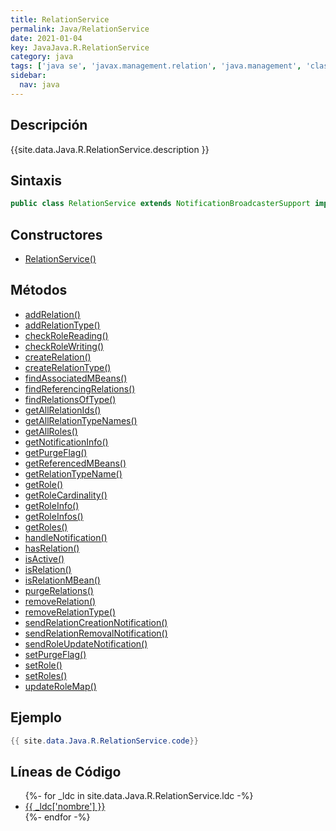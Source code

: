 ```yaml
---
title: RelationService
permalink: Java/RelationService
date: 2021-01-04
key: JavaJava.R.RelationService
category: java
tags: ['java se', 'javax.management.relation', 'java.management', 'clase java', 'Java 1.5']
sidebar: 
  nav: java
---
```


## Descripción
{{site.data.Java.R.RelationService.description }}

## Sintaxis
~~~java
public class RelationService extends NotificationBroadcasterSupport implements RelationServiceMBean, MBeanRegistration, NotificationListener
~~~

## Constructores
* [RelationService()](/Java/RelationService/RelationService/)

## Métodos
* [addRelation()](/Java/RelationService/addRelation)
* [addRelationType()](/Java/RelationService/addRelationType)
* [checkRoleReading()](/Java/RelationService/checkRoleReading)
* [checkRoleWriting()](/Java/RelationService/checkRoleWriting)
* [createRelation()](/Java/RelationService/createRelation)
* [createRelationType()](/Java/RelationService/createRelationType)
* [findAssociatedMBeans()](/Java/RelationService/findAssociatedMBeans)
* [findReferencingRelations()](/Java/RelationService/findReferencingRelations)
* [findRelationsOfType()](/Java/RelationService/findRelationsOfType)
* [getAllRelationIds()](/Java/RelationService/getAllRelationIds)
* [getAllRelationTypeNames()](/Java/RelationService/getAllRelationTypeNames)
* [getAllRoles()](/Java/RelationService/getAllRoles)
* [getNotificationInfo()](/Java/RelationService/getNotificationInfo)
* [getPurgeFlag()](/Java/RelationService/getPurgeFlag)
* [getReferencedMBeans()](/Java/RelationService/getReferencedMBeans)
* [getRelationTypeName()](/Java/RelationService/getRelationTypeName)
* [getRole()](/Java/RelationService/getRole)
* [getRoleCardinality()](/Java/RelationService/getRoleCardinality)
* [getRoleInfo()](/Java/RelationService/getRoleInfo)
* [getRoleInfos()](/Java/RelationService/getRoleInfos)
* [getRoles()](/Java/RelationService/getRoles)
* [handleNotification()](/Java/RelationService/handleNotification)
* [hasRelation()](/Java/RelationService/hasRelation)
* [isActive()](/Java/RelationService/isActive)
* [isRelation()](/Java/RelationService/isRelation)
* [isRelationMBean()](/Java/RelationService/isRelationMBean)
* [purgeRelations()](/Java/RelationService/purgeRelations)
* [removeRelation()](/Java/RelationService/removeRelation)
* [removeRelationType()](/Java/RelationService/removeRelationType)
* [sendRelationCreationNotification()](/Java/RelationService/sendRelationCreationNotification)
* [sendRelationRemovalNotification()](/Java/RelationService/sendRelationRemovalNotification)
* [sendRoleUpdateNotification()](/Java/RelationService/sendRoleUpdateNotification)
* [setPurgeFlag()](/Java/RelationService/setPurgeFlag)
* [setRole()](/Java/RelationService/setRole)
* [setRoles()](/Java/RelationService/setRoles)
* [updateRoleMap()](/Java/RelationService/updateRoleMap)

## Ejemplo
~~~java
{{ site.data.Java.R.RelationService.code}}
~~~

## Líneas de Código
<ul>
{%- for _ldc in site.data.Java.R.RelationService.ldc -%}
   <li>
       <a href="{{_ldc['url'] }}">{{ _ldc['nombre'] }}</a>
   </li>
{%- endfor -%}
</ul>
